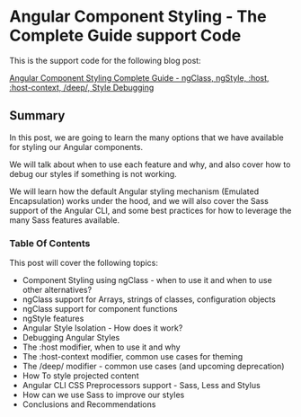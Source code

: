 # Angular Component Styling - The Complete Guide support Code

This is the support code for the following blog post:

[Angular Component Styling Complete Guide - ngClass, ngStyle, :host, :host-context, /deep/, Style Debugging](http://blog.angular-university.io/angular-ngclass-ngstyle/)

## Summary
In this post, we are going to learn the many options that we have available for styling our Angular components.

We will talk about when to use each feature and why, and also cover how to debug our styles if something is not working.

We will learn how the default Angular styling mechanism (Emulated Encapsulation) works under the hood, and we will also cover the Sass support of the Angular CLI, and some best practices for how to leverage the many Sass features available.


### Table Of Contents
This post will cover the following topics:

- Component Styling using ngClass - when to use it and when to use other alternatives?
- ngClass support for Arrays, strings of classes, configuration objects
- ngClass support for component functions
- ngStyle features
- Angular Style Isolation - How does it work?
- Debugging Angular Styles
- The :host modifier, when to use it and why
- The :host-context modifier, common use cases for theming
- The /deep/ modifier - common use cases (and upcoming deprecation)
- How To style projected content
- Angular CLI CSS Preprocessors support - Sass, Less and Stylus
- How can we use Sass to improve our styles
- Conclusions and Recommendations